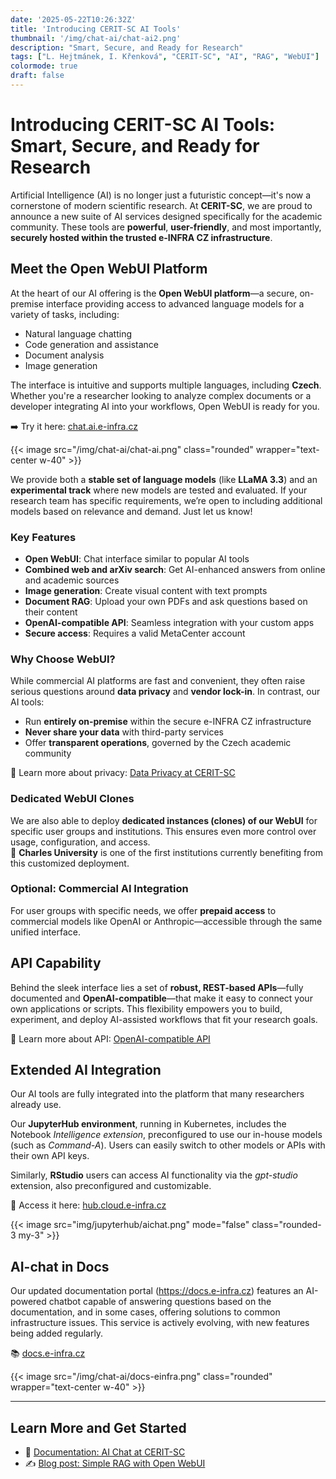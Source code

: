 ```yaml
---
date: '2025-05-22T10:26:32Z'
title: 'Introducing CERIT-SC AI Tools'
thumbnail: '/img/chat-ai/chat-ai2.png'
description: "Smart, Secure, and Ready for Research"
tags: ["L. Hejtmánek, I. Křenková", "CERIT-SC", "AI", "RAG", "WebUI"]
colormode: true
draft: false
---
```

# Introducing CERIT-SC AI Tools: Smart, Secure, and Ready for Research

Artificial Intelligence (AI) is no longer just a futuristic concept—it's now a cornerstone of modern scientific research. At **CERIT-SC**, we are proud to announce a new suite of AI services designed specifically for the academic community. These tools are **powerful**, **user-friendly**, and most importantly, **securely hosted within the trusted e-INFRA CZ infrastructure**.

## Meet the Open WebUI Platform

At the heart of our AI offering is the **Open WebUI platform**—a secure, on-premise interface providing access to advanced language models for a variety of tasks, including:

- Natural language chatting  
- Code generation and assistance  
- Document analysis  
- Image generation

The interface is intuitive and supports multiple languages, including **Czech**. Whether you're a researcher looking to analyze complex documents or a developer integrating AI into your workflows, Open WebUI is ready for you.

➡️ Try it here: [chat.ai.e-infra.cz](https://chat.ai.e-infra.cz/)

{{< image src="/img/chat-ai/chat-ai.png" class="rounded" wrapper="text-center w-40" >}}

We provide both a **stable set of language models** (like **LLaMA 3.3**) and an **experimental track** where new models are tested and evaluated. If your research team has specific requirements, we’re open to including additional models based on relevance and demand. Just let us know!

### Key Features

- **Open WebUI**: Chat interface similar to popular AI tools  
- **Combined web and arXiv search**: Get AI-enhanced answers from online and academic sources  
- **Image generation**: Create visual content with text prompts  
- **Document RAG**: Upload your own PDFs and ask questions based on their content  
- **OpenAI-compatible API**: Seamless integration with your custom apps  
- **Secure access**: Requires a valid MetaCenter account


### Why Choose WebUI?

While commercial AI platforms are fast and convenient, they often raise serious questions around **data privacy** and **vendor lock-in**. In contrast, our AI tools:

- Run **entirely on-premise** within the secure e-INFRA CZ infrastructure  
- **Never share your data** with third-party services  
- Offer **transparent operations**, governed by the Czech academic community  

📌 Learn more about privacy: [Data Privacy at CERIT-SC](https://docs.cerit.io/en/docs/web-apps/chat-ai#data-privacy)

### Dedicated WebUI Clones

We are also able to deploy **dedicated instances (clones) of our WebUI** for specific user groups and institutions. This ensures even more control over usage, configuration, and access.  
📌 **Charles University** is one of the first institutions currently benefiting from this customized deployment.

### Optional: Commercial AI Integration

For user groups with specific needs, we offer **prepaid access** to commercial models like OpenAI or Anthropic—accessible through the same unified interface.


## API Capability

Behind the sleek interface lies a set of **robust, REST-based APIs**—fully documented and **OpenAI-compatible**—that make it easy to connect your own applications or scripts. This flexibility empowers you to build, experiment, and deploy AI-assisted workflows that fit your research goals.

📌 Learn more about API: [OpenAI-compatible API](https://docs.cerit.io/en/docs/web-apps/chat-ai)

## Extended AI Integration

Our AI tools are fully integrated into the platform that many researchers already use.

Our **JupyterHub environment**, running in Kubernetes, includes the Notebook *Intelligence extension*, preconfigured to use our in-house models (such as *Command-A*). Users can easily switch to other models or APIs with their own API keys. 

Similarly, **RStudio** users can access AI functionality via the *gpt-studio* extension, also preconfigured and customizable.

🚀 Access it here: [hub.cloud.e-infra.cz](https://hub.cloud.e-infra.cz/hub/home)

{{< image src="img/jupyterhub/aichat.png" mode="false" class="rounded-3 my-3" >}}

## AI-chat in Docs

Our updated documentation portal (https://docs.e-infra.cz) features an AI-powered chatbot capable of answering questions based on the documentation, and in some cases, offering solutions to common infrastructure issues. This service is actively evolving, with new features being added regularly.

📚 [docs.e-infra.cz](https://docs.e-infra.cz)

{{< image src="/img/chat-ai/docs-einfra.png" class="rounded" wrapper="text-center w-40" >}}


---

## Learn More and Get Started

- 🧠 [Documentation: AI Chat at CERIT-SC](https://docs.cerit-sc.cz/en/docs/web-apps/chat-ai)  
- ✍️ [Blog post: Simple RAG with Open WebUI](https://blog.e-infra.cz/blog/simple-rag/)  





